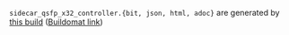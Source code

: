 `sidecar_qsfp_x32_controller.{bit, json, html, adoc}` are generated by
[this build](https://github.com/oxidecomputer/quartz/runs/9511230725)
([Buildomat link](https://buildomat.eng.oxide.computer/wg/0/details/01GHYN19G11BTDGT14N54FDZ2W/1O54nRk6wGKtcwHE7oSp5lOdMPzuVmgatULwDa3X430OzNtj/01GHYN1J906B6QEZ6SHZHJYM3J))
